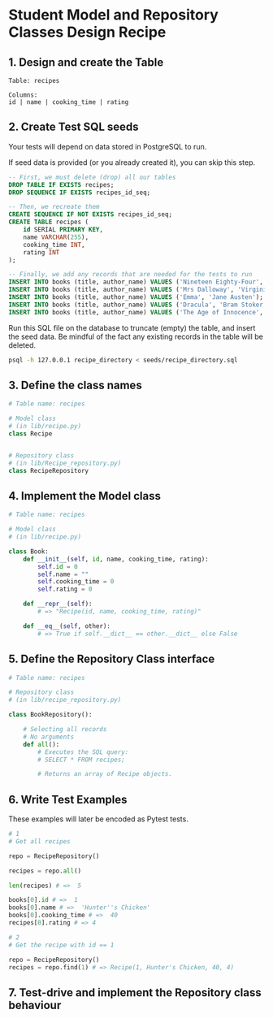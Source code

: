 # Student Model and Repository Classes Design Recipe

## 1. Design and create the Table

```
Table: recipes

Columns:
id | name | cooking_time | rating
```

## 2. Create Test SQL seeds

Your tests will depend on data stored in PostgreSQL to run.

If seed data is provided (or you already created it), you can skip this step.

```sql
-- First, we must delete (drop) all our tables
DROP TABLE IF EXISTS recipes;
DROP SEQUENCE IF EXISTS recipes_id_seq;

-- Then, we recreate them
CREATE SEQUENCE IF NOT EXISTS recipes_id_seq;
CREATE TABLE recipes (
    id SERIAL PRIMARY KEY,
    name VARCHAR(255),
    cooking_time INT,
    rating INT
);

-- Finally, we add any records that are needed for the tests to run
INSERT INTO books (title, author_name) VALUES ('Nineteen Eighty-Four', 'George Orwell');
INSERT INTO books (title, author_name) VALUES ('Mrs Dalloway', 'Virginia Woolf');
INSERT INTO books (title, author_name) VALUES ('Emma', 'Jane Austen');
INSERT INTO books (title, author_name) VALUES ('Dracula', 'Bram Stoker');
INSERT INTO books (title, author_name) VALUES ('The Age of Innocence', 'Edith Wharton');
```

Run this SQL file on the database to truncate (empty) the table, and insert the seed data. Be mindful of the fact any existing records in the table will be deleted.

```bash
psql -h 127.0.0.1 recipe_directory < seeds/recipe_directory.sql
```

## 3. Define the class names

```python
# Table name: recipes

# Model class
# (in lib/recipe.py)
class Recipe


# Repository class
# (in lib/Recipe_repository.py)
class RecipeRepository

```

## 4. Implement the Model class

```python
# Table name: recipes

# Model class
# (in lib/recipe.py)

class Book:
    def __init__(self, id, name, cooking_time, rating):
        self.id = 0
        self.name = ""
        self.cooking_time = 0
        self.rating = 0

    def __repr__(self):
        # => "Recipe(id, name, cooking_time, rating)"

    def __eq__(self, other):
        # => True if self.__dict__ == other.__dict__ else False
```

## 5. Define the Repository Class interface

```python
# Table name: recipes

# Repository class
# (in lib/recipe_repository.py)

class BookRepository():

    # Selecting all records
    # No arguments
    def all():
        # Executes the SQL query:
        # SELECT * FROM recipes;

        # Returns an array of Recipe objects.

```

## 6. Write Test Examples

These examples will later be encoded as Pytest tests.

```python
# 1
# Get all recipes

repo = RecipeRepository()

recipes = repo.all()

len(recipes) # =>  5

books[0].id # =>  1
books[0].name # =>  'Hunter''s Chicken'
books[0].cooking_time # =>  40
recipes[0].rating # => 4

# 2
# Get the recipe with id == 1

repo = RecipeRepository()
recipes = repo.find(1) # => Recipe(1, Hunter's Chicken, 40, 4)
```

## 7. Test-drive and implement the Repository class behaviour